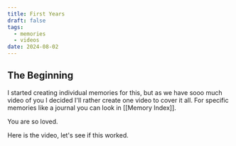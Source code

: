 ```yaml
---
title: First Years
draft: false
tags:
  - memories
  - videos
date: 2024-08-02
---
```


## The Beginning

I started creating individual memories for this, but as we have sooo much video of you I decided I'll rather create one video to cover it all. For specific memories like a journal you can look in [[Memory Index]].

You are so loved.

Here is the video, let's see if this worked.
